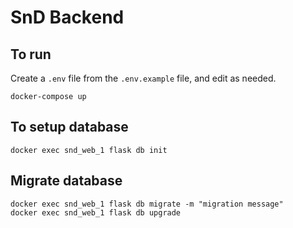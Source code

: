 # SnD Backend

## To run

Create a `.env` file from the `.env.example` file, and edit as needed.

```
docker-compose up
```

## To setup database

```
docker exec snd_web_1 flask db init
```

## Migrate database

```
docker exec snd_web_1 flask db migrate -m "migration message"
docker exec snd_web_1 flask db upgrade
```